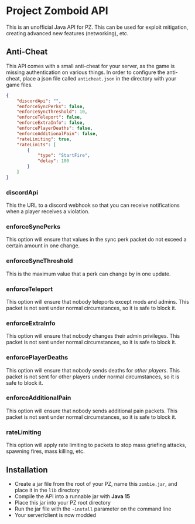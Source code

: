 # Project Zomboid API
This is an unofficial Java API for PZ. This can be used for exploit mitigation, creating advanced new features (networking), etc.

## Anti-Cheat
This API comes with a small anti-cheat for your server, as the game is missing authentication on various things. In order to configure the anti-cheat, place a json file called ```anticheat.json``` in the directory with your game files.

```Json
{
	"discordApi": "",
	"enforceSyncPerks": false,
	"enforceSyncThreshold": 10,
	"enforceTeleport": false,
	"enforceExtraInfo": false,
	"enforcePlayerDeaths": false,
	"enforceAdditionalPain": false,
	"rateLimiting": true,
	"rateLimits": [
		{
			"type": "StartFire",
			"delay": 100
		}
	]
}
```

### discordApi
This the URL to a discord webhook so that you can receive notifications when a player receives a violation.

### enforceSyncPerks
This option will ensure that values in the sync perk packet do not exceed a certain amount in one change.

### enforceSyncThreshold
This is the maximum value that a perk can change by in one update.

### enforceTeleport
This option will ensure that nobody teleports except mods and admins. This packet is not sent under normal circumstances, so it is safe to block it.

### enforceExtraInfo
This option will ensure that nobody changes their admin privileges. This packet is not sent under normal circumstances, so it is safe to block it.

### enforcePlayerDeaths
This option will ensure that nobody sends deaths for _other players_. This packet is not sent for other players under normal circumstances, so it is safe to block it.

### enforceAdditionalPain
This option will ensure that nobody sends additional pain packets. This packet is not sent under normal circumstances, so it is safe to block it.

### rateLimiting
This option will apply rate limiting to packets to stop mass griefing attacks, spawning fires, mass killing, etc.

## Installation
* Create a jar file from the root of your PZ, name this `zombie.jar`, and place it in the `lib` directory
* Compile the API into a runnable jar with __Java 15__
* Place this jar into your PZ root directory
* Run the jar file with the `-install` parameter on the command line
* Your server/client is now modded
